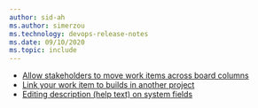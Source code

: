 ```yaml
---
author: sid-ah
ms.author: simerzou
ms.technology: devops-release-notes
ms.date: 09/10/2020
ms.topic: include
---
```

    
- [Allow stakeholders to move work items across board columns](#allow-stakeholders-to-move-work-items-across-board-columns)
- [Link your work item to builds in another project](#link-your-work-item-to-builds-in-another-project)
- [Editing description (help text) on system fields](#editing-description-help-text-on-system-fields)

    
